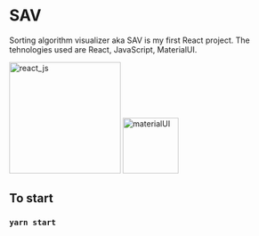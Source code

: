 # SAV
Sorting algorithm visualizer aka SAV is my first React project. The tehnologies used are React, JavaScript, MaterialUI.


<img src="https://upload.wikimedia.org/wikipedia/commons/thumb/a/a7/React-icon.svg/1280px-React-icon.svg.png" alt="react_js" width="200"/>
<img src="https://material-ui.com/static/logo_raw.svg" alt="materialUI" width="100" style="display:inline"/>

## To start

### `yarn start`

